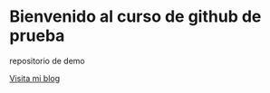 # Bienvenido al curso de github de prueba

repositorio de demo

[Visita mi blog](http://www.google.com)
